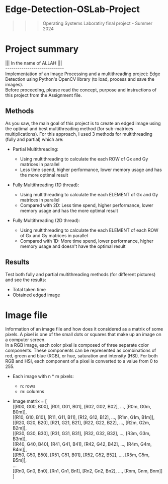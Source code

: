 ﻿# Edge-Detection-OSLab-Project
>>> Operating Systems Laboratiry final project - Summer 2024

# Project summary
||| In the name of ALLAH ||| <br />
----------------------------- <br />
Implementation of an Image Processing and a multithreading project: Edge Detection using Python's OpenCV library (to load, process and save the images). <br />
Before proceeding, please read the concept, purpose and instructions of this project from the Assignment file.

## Methods
As you saw, the main goal of this project is to create an edged image using the optimal and best multithreading method (for sub-matrices multiplications). For this approach, I used 3 methods for multithreading (fully and partial) which are:

- Partial Multithreading:
  - Using multithreading to calculate the each ROW of Gx and Gy matrices in parallel 
  - Less time spend, higher performance, lower memory usage and has the more optimal result

- Fully Multithreading (1D thread):
  - Using multithreading to calculate the each ELEMENT of Gx and Gy matrices in parallel
  - Compared with 2D: Less time spend, higher performance, lower memory usage and has the more optimal result
    
- Fully Multithreading (2D thread):
  - Using multithreading to calculate the each ELEMENT of each ROW of Gx and Gy matrices in parallel
  - Compared with 1D: More time spend, lower performance, higher memory usage and doesn't have the optimal result

## Results
Test both fully and partial multithreading methods (for different pictures) and see the results:
- Total taken time
- Obtained edged image

# Image file
Information of an image file and how does it considered as a matrix of some pixels. A pixel is one of the small dots or squares that make up an image on a computer screen. <BR />
In a RGB image, each color pixel is composed of three separate color components. These components can be represented as combinations of red, green and blue (RGB), or hue, saturation and intensity (HSI). For both RGB and HSI, each component of a pixel is converted to a value from 0 to 255.

- Each image with n * m pixels:
  - n: rows
  - m: columns
     
- Image matrix = [ <br />
   [[R00, G00, B00], [R01, G01, B01], [R02, G02, B02], ..., [R0m, G0m, B0m]], <br />
   [[R10, G10, B10], [R11, G11, B11], [R12, G12, B12], ..., [R1m, G1m, B1m]], <br />
   [[R20, G20, B20], [R21, G21, B21], [R22, G22, B22], ..., [R2m, G2m, B2m]], <br />
   [[R30, G30, B30], [R31, G31, B31], [R32, G32, B32], ..., [R3m, G3m, B3m]], <br />
   [[R40, G40, B40], [R41, G41, B41], [R42, G42, B42], ..., [R4m, G4m, B4m]], <br />
   [[R50, G50, B50], [R51, G51, B01], [R52, G52, B52], ..., [R5m, G5m, B5m]], <br />
   ... <br />
   [[Rn0, Gn0, Bn0], [Rn1, Gn1, Bn1], [Rn2, Gn2, Bn2], ..., [Rnm, Gnm, Bnm]] <br />
  ]
